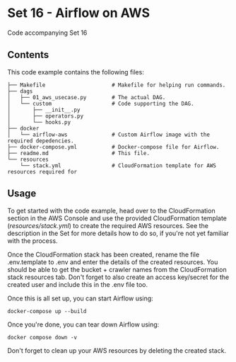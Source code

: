 # Set 16 - Airflow on AWS

Code accompanying Set 16

## Contents

This code example contains the following files:

```
├── Makefile                     # Makefile for helping run commands.
├── dags
│   ├── 01_aws_usecase.py        # The actual DAG.
│   └── custom                   # Code supporting the DAG.
│       ├── __init__.py
│       ├── operators.py
│       └── hooks.py
├── docker
│   └── airflow-aws              # Custom Airflow image with the required depedencies.
├── docker-compose.yml           # Docker-compose file for Airflow.
├── readme.md                    # This file.
└── resources
    └── stack.yml                # CloudFormation template for AWS resources required for
```

## Usage

To get started with the code example, head over to the CloudFormation section in the AWS Console and use the provided CloudFormation template (*resources/stack.yml*) to create the required AWS resources. See the description in the Set for more details how to do so, if you're not yet familiar with the process.

Once the CloudFormation stack has been created, rename the file .env.template to .env and enter the details of the created resources. You should be able to get the bucket + crawler names from the CloudFormation stack resources tab. Don't forget to also create an access key/secret for the created user and include this in the .env file too.

Once this is all set up, you can start Airflow using:

    docker-compose up --build

Once you're done, you can tear down Airflow using:

    docker compose down -v

Don't forget to clean up your AWS resources by deleting the created stack.
